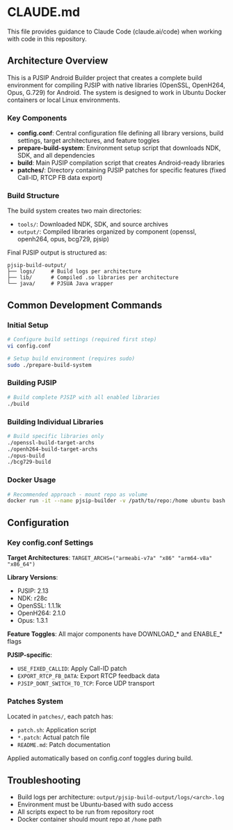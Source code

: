 # CLAUDE.md

This file provides guidance to Claude Code (claude.ai/code) when working with code in this repository.

## Architecture Overview

This is a PJSIP Android Builder project that creates a complete build environment for compiling PJSIP with native libraries (OpenSSL, OpenH264, Opus, G.729) for Android. The system is designed to work in Ubuntu Docker containers or local Linux environments.

### Key Components

- **config.conf**: Central configuration file defining all library versions, build settings, target architectures, and feature toggles
- **prepare-build-system**: Environment setup script that downloads NDK, SDK, and all dependencies
- **build**: Main PJSIP compilation script that creates Android-ready libraries
- **patches/**: Directory containing PJSIP patches for specific features (fixed Call-ID, RTCP FB data export)

### Build Structure

The build system creates two main directories:
- `tools/`: Downloaded NDK, SDK, and source archives
- `output/`: Compiled libraries organized by component (openssl, openh264, opus, bcg729, pjsip)

Final PJSIP output is structured as:
```
pjsip-build-output/
├── logs/     # Build logs per architecture
├── lib/      # Compiled .so libraries per architecture
└── java/     # PJSUA Java wrapper
```

## Common Development Commands

### Initial Setup
```bash
# Configure build settings (required first step)
vi config.conf

# Setup build environment (requires sudo)
sudo ./prepare-build-system
```

### Building PJSIP
```bash
# Build complete PJSIP with all enabled libraries
./build
```

### Building Individual Libraries
```bash
# Build specific libraries only
./openssl-build-target-archs
./openh264-build-target-archs
./opus-build
./bcg729-build
```

### Docker Usage
```bash
# Recommended approach - mount repo as volume
docker run -it --name pjsip-builder -v /path/to/repo:/home ubuntu bash
```

## Configuration

### Key config.conf Settings

**Target Architectures**: `TARGET_ARCHS=("armeabi-v7a" "x86" "arm64-v8a" "x86_64")`

**Library Versions**:
- PJSIP: 2.13
- NDK: r28c
- OpenSSL: 1.1.1k
- OpenH264: 2.1.0
- Opus: 1.3.1

**Feature Toggles**: All major components have DOWNLOAD_* and ENABLE_* flags

**PJSIP-specific**:
- `USE_FIXED_CALLID`: Apply Call-ID patch
- `EXPORT_RTCP_FB_DATA`: Export RTCP feedback data
- `PJSIP_DONT_SWITCH_TO_TCP`: Force UDP transport

### Patches System

Located in `patches/`, each patch has:
- `patch.sh`: Application script
- `*.patch`: Actual patch file
- `README.md`: Patch documentation

Applied automatically based on config.conf toggles during build.

## Troubleshooting

- Build logs per architecture: `output/pjsip-build-output/logs/<arch>.log`
- Environment must be Ubuntu-based with sudo access
- All scripts expect to be run from repository root
- Docker container should mount repo at `/home` path